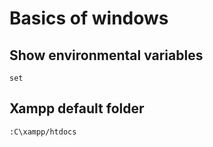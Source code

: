 # Basics of windows

## Show environmental variables

```
set
```

## Xampp default folder

```
:C\xampp/htdocs
```